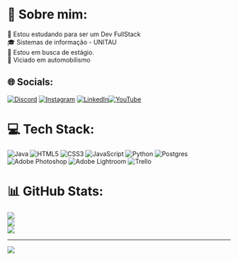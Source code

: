 # 💫 Sobre mim:
🔭 Estou estudando para ser um Dev FullStack <br>🎓 Sistemas de informação - UNITAU<br>🤝 Estou em busca de estágio.<br>🔰 Viciado em automobilismo


## 🌐 Socials:
[![Discord](https://img.shields.io/badge/Discord-%237289DA.svg?logo=discord&logoColor=white)](https://discord.gg/jgabrielboss) [![Instagram](https://img.shields.io/badge/Instagram-%23E4405F.svg?logo=Instagram&logoColor=white)](https://instagram.com/j_gabrielboss) [![LinkedIn](https://img.shields.io/badge/LinkedIn-%230077B5.svg?logo=linkedin&logoColor=white)](https://www.linkedin.com/in/gabriel-alves-2003boss/)[![YouTube](https://img.shields.io/badge/YouTube-%23FF0000.svg?logo=YouTube&logoColor=white)](https://youtube.com/@jgabrielboss) 

# 💻 Tech Stack:
![Java](https://img.shields.io/badge/java-%23ED8B00.svg?style=flat&logo=openjdk&logoColor=white) ![HTML5](https://img.shields.io/badge/html5-%23E34F26.svg?style=flat&logo=html5&logoColor=white) ![CSS3](https://img.shields.io/badge/css3-%231572B6.svg?style=flat&logo=css3&logoColor=white) ![JavaScript](https://img.shields.io/badge/javascript-%23323330.svg?style=flat&logo=javascript&logoColor=%23F7DF1E) ![Python](https://img.shields.io/badge/python-3670A0?style=flat&logo=python&logoColor=ffdd54) ![Postgres](https://img.shields.io/badge/postgres-%23316192.svg?style=flat&logo=postgresql&logoColor=white) ![Adobe Photoshop](https://img.shields.io/badge/adobe%20photoshop-%2331A8FF.svg?style=flat&logo=adobe%20photoshop&logoColor=white) ![Adobe Lightroom](https://img.shields.io/badge/Adobe%20Lightroom-31A8FF.svg?style=flat&logo=Adobe%20Lightroom&logoColor=white) ![Trello](https://img.shields.io/badge/Trello-%23026AA7.svg?style=flat&logo=Trello&logoColor=white)
# 📊 GitHub Stats:
![](https://github-readme-stats.vercel.app/api?username=JGabriel-Alves&theme=dark&hide_border=false&include_all_commits=false&count_private=false)<br/>
![](https://github-readme-streak-stats.herokuapp.com/?user=JGabriel-Alves&theme=dark&hide_border=false)<br/>
![](https://github-readme-stats.vercel.app/api/top-langs/?username=JGabriel-Alves&theme=dark&hide_border=false&include_all_commits=false&count_private=false&layout=compact)

---
[![](https://visitcount.itsvg.in/api?id=JGabriel-Alves&icon=5&color=12)](https://visitcount.itsvg.in)

<!-- Proudly created with GPRM ( https://gprm.itsvg.in ) -->
